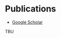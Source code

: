 ---
---

# Publications
- [Google Scholar](https://scholar.google.com/citations?user=0JoEIaEAAAAJ)


TBU